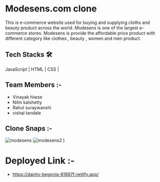 # Modesens.com clone
 This is e-commerce website used for buying and supplying cloths and beauty product across the world. Modesens is one of the largest e-commerce stores. Modesens is provide the affordable price product with different category like clothes , beauty , women and men product.


  ## Tech Stacks 🛠
    
   JavaScript | HTML | CSS |
    
  ## Team Members :-
  - Vinayak hiwse
  - Nitin kalshetty
  - Rahul suraywanshi
  - vishal tandale
 
 
  
  ## Clone Snaps :-
 ![modesens](https://user-images.githubusercontent.com/107462150/199269198-8f3bdb51-b324-42b9-a0c5-fe908a61bdff.png)
 ![modesens2](https://user-images.githubusercontent.com/107462150/199269269-64d9fc2b-5fbc-4dcc-8f57-95362f303c5d.png)
)


  # Deployed Link :-
   - https://dainty-begonia-81897f.netlify.app/
